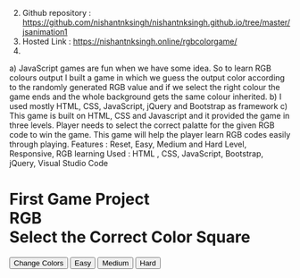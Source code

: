 2. Github repository : https://github.com/nishantnksingh/nishantnksingh.github.io/tree/master/jsanimation1
4. Hosted Link : https://nishantnksingh.online/rgbcolorgame/
5. 
a) JavaScript games are fun when we have some idea. So to learn RGB colours output I built a game in which we guess the output color according to the randomly generated RGB value and if we select the right colour the game ends and the whole background gets the same colour inherited.
b) I used mostly HTML, CSS, JavaScript, jQuery and Bootstrap as framework
c) This game is built on HTML, CSS and Javascript and it provided the game in three levels. Player needs to select the correct palatte for the given RGB code to win the game. This game will help the player learn RGB codes easily through playing.
Features : Reset, Easy, Medium and Hard Level, Responsive, RGB learning
Used : HTML , CSS, JavaScript, Bootstrap, jQuery, Visual Studio Code
<!DOCTYPE html>
<html>
<head>
   <link rel="stylesheet" href="colorgame.css" type="text/css">
</head>
<body>
 <h1>First Game Project <br/> 
     <span class="selectrgb">RGB</span><br/>
     Select the Correct Color Square</h1>
    
<div class="whiteln">
    <button class="btn">Change Colors</button>
    <span class="result"> </span> 
    <button class="btn">Easy</button>
    <button class="btn">Medium</button>
    <button class="btn sbtn">Hard</button>
</div>
    
<div class="container">
    <div class="sq"></div>
    <div class="sq"></div>
    <div class="sq"></div>
    <div class="sq"></div>
    <div class="sq"></div>
    <div class="sq"></div>
    <div class="sq"></div>
    <div class="sq"></div>
    <div class="sq"></div>
</div>  
<script src="colorgame.js" type="text/javascript"></script>    
</body>
</html>
